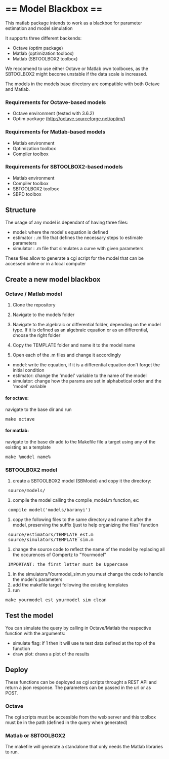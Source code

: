 # == Model Blackbox ==

This matlab package intends to work as a blackbox for parameter estimation and model simulation

It supports three different backends:
* Octave (optim package)
* Matlab (optimization toolbox)
* Matlab (SBTOOLBOX2 toolbox)

We reccomend to use either Octave or Matlab own toolboxes, as the SBTOOLBOX2 might become unstable if the data scale is increased.

The models in the models base directory are compatible with both Octave and Matlab.

### Requirements for Octave-based models

* Octave environment (tested with 3.6.2)
* Optim package (http://octave.sourceforge.net/optim/)

### Requirements for Matlab-based models

* Matlab environment
* Optimization toolbox
* Compiler toolbox

### Requirements for SBTOOLBOX2-based models

* Matlab environment
* Compiler toolbox
* SBTOOLBOX2 toolbox
* SBPD toolbox

## Structure

The usage of any model is dependant of having three files:
* model: where the model's equation is defined
* estimator : .m file that defines the necessary steps to estimate parameters
* simulator : .m file that simulates a curve with given parameters

These files allow to generate a cgi script for the model that can be accessed online or in a local computer

## Create a new model blackbox

### Octave / Matlab model

1. Clone the repository

1. Navigate to the models folder

1. Navigate to the algebraic or differential folder, depending on the model type. If it is defined as an algebraic equation or as an differential, choose the right folder

1. Copy the TEMPLATE folder and name it to the model name

1. Open each of the .m files and change it accordingly
* model: write the equation, if it is a differential equation don't forget the initial condition
* estimator: change the 'model' variable to the name of the model
* simulator: change how the params are set in alphabetical order and the 'model' variable

#### for octave:

navigate to the base dir and run
<pre>make octave</pre>

#### for matlab:

navigate to the base dir
add to the Makefile file a target using any of the existing as a template
<pre>make %model_name%</pre>

### SBTOOLBOX2 model

1. create a SBTOOLBOX2 model (SBModel) and copy it the directory:
<pre> source/models/</pre>
1. compile the model calling the compile_model.m function, ex:
<pre> compile_model('models/baranyi')</pre>
1. copy the following files to the same directory and name it after the model, preserving the suffix (just to help organizing the files' function
<pre> source/estimators/TEMPLATE_est.m
 source/simulators/TEMPLATE_sim.m</pre>
1. change the source code to reflect the name of the model by replacing all the occurences of Gompertz to "Yourmodel"
<pre> IMPORTANT: the first letter must be Uppercase</pre>
1. in the simulators/Yourmodel_sim.m you must change the code to handle the model's parameters
1. add the makefile target following the existing templates
1. run
 <pre>make yourmodel_est yourmodel_sim clean</pre>

## Test the model

You can simulate the query by calling in Octave/Matlab the respective function with the arguments:
* simulate flag: if 1 then it will use te test data defined at the top of the function
* draw plot: draws a plot of the results

## Deploy

These functions can be deployed as cgi scripts throught a REST API and return a json response. The parameters can be passed in the url or as POST.

### Octave

The cgi scripts must be accessible from the web server and this toolbox must be in the path (defined in the query when generated)

### Matlab or SBTOOLBOX2

The makefile will generate a standalone that only needs the Matlab libraries to run.
